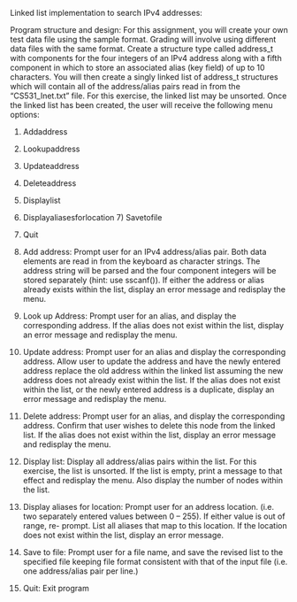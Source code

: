 Linked list implementation to search IPv4 addresses:

Program structure and design:
For this assignment, you will create your own test data file using the sample format. Grading will involve using different data files with the same format.
 Create a structure type called address_t with components for the four
integers of an IPv4 address along with a fifth component in which to
store an associated alias (key field) of up to 10 characters. You will then
create a singly linked list of address_t structures which will contain all
of the address/alias pairs read in from the “CS531_Inet.txt” file. For this
exercise, the linked list may be unsorted.
Once the linked list has been created, the user will receive the following
menu options:
1) Addaddress
2) Lookupaddress
3) Updateaddress
4) Deleteaddress
5) Displaylist
6) Displayaliasesforlocation 7) Savetofile
8) Quit

1) Add address: Prompt user for an IPv4 address/alias pair. Both data elements are read in from the keyboard as character strings. The address string will be parsed and the four component integers will be stored separately (hint: use sscanf()). If either the address or alias already exists within the list, display an error message and redisplay the menu.
2) Look up Address: Prompt user for an alias, and display the corresponding address. If the alias does not exist within the list, display an error message and redisplay the menu.
3) Update address: Prompt user for an alias and display the corresponding address. Allow user to update the address and have the newly entered address replace the old address within the linked list assuming the new address does not already exist within the list. If the alias does not exist within the list, or the newly entered address is a duplicate, display an error message and redisplay the menu.
4) Delete address: Prompt user for an alias, and display the corresponding address. Confirm that user wishes to delete this node from the linked list. If the alias does not exist within the list, display an error message and redisplay the menu.
5) Display list: Display all address/alias pairs within the list. For this exercise, the list is unsorted. If the list is empty, print a message to that effect and redisplay the menu. Also display the number of nodes within the list.
6) Display aliases for location: Prompt user for an address location. (i.e. two separately entered values between 0 – 255). If either value is out of range, re- prompt. List all aliases that map to this location. If the location does not exist within the list, display an error message.
7) Save to file: Prompt user for a file name, and save the revised list to the specified file keeping file format consistent with that of the input file (i.e. one address/alias pair per line.)
8) Quit: Exit program